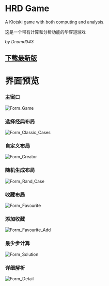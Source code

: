 # HRD Game

A Klotski game with both computing and analysis.

这是一个带有计算和分析功能的华容道游戏

*by Dnomd343*

## [下载最新版](https://github.com/dnomd343/HRD_Game/releases/download/v2.1/HRD_Game-v2.1.exe)

# 界面预览

### 主窗口
![Form_Game](images/Form_Game.png)

### 选择经典布局
![Form_Classic_Cases](images/Form_Classic_Cases.png)

### 自定义布局
![Form_Creator](images/Form_Creator.png)

### 随机生成布局
![Form_Rand_Case](images/Form_Rand_Case.png)

### 收藏布局
![Form_Favourite](images/Form_Favourite.png)

### 添加收藏
![Form_Favourite_Add](images/Form_Favourite_Add.png)

### 最少步计算
![Form_Solution](images/Form_Solution.png)

### 详细解析
![Form_Detail](images/Form_Detail.png)
